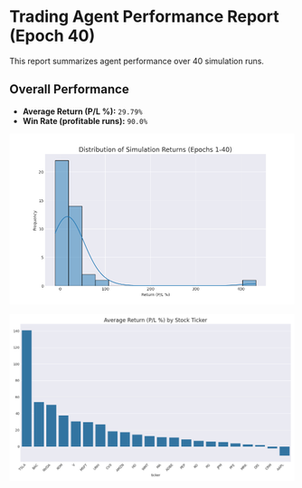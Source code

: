 # Trading Agent Performance Report (Epoch 40)

This report summarizes agent performance over 40 simulation runs.

## Overall Performance
- **Average Return (P/L %):** `29.79%`
- **Win Rate (profitable runs):** `90.0%`

![Returns Distribution](epoch_40_returns_distribution.png)

![Performance by Ticker](epoch_40_performance_by_ticker.png)

